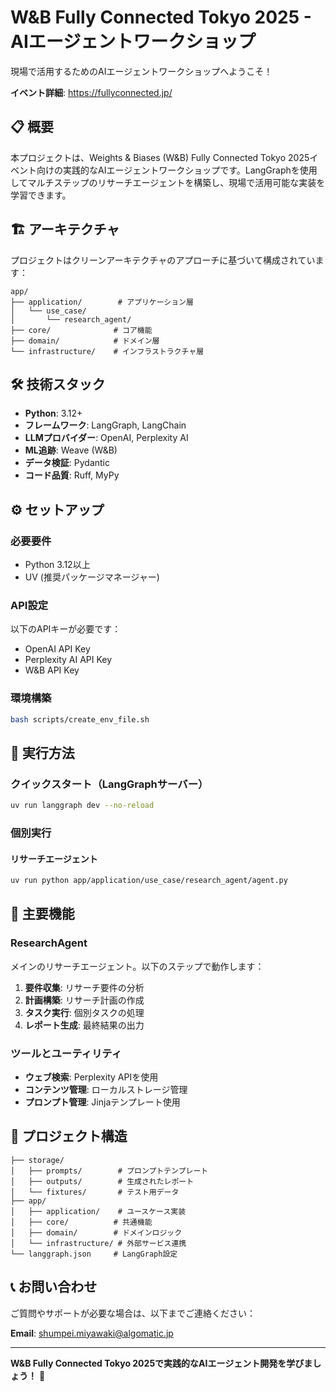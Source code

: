 # W&B Fully Connected Tokyo 2025 - AIエージェントワークショップ

現場で活用するためのAIエージェントワークショップへようこそ！

**イベント詳細**: https://fullyconnected.jp/

## 📋 概要

本プロジェクトは、Weights & Biases (W&B) Fully Connected Tokyo 2025イベント向けの実践的なAIエージェントワークショップです。LangGraphを使用してマルチステップのリサーチエージェントを構築し、現場で活用可能な実装を学習できます。

## 🏗️ アーキテクチャ

プロジェクトはクリーンアーキテクチャのアプローチに基づいて構成されています：

```
app/
├── application/        # アプリケーション層
│   └── use_case/
│       └── research_agent/
├── core/              # コア機能
├── domain/            # ドメイン層
└── infrastructure/    # インフラストラクチャ層
```

## 🛠️ 技術スタック

- **Python**: 3.12+
- **フレームワーク**: LangGraph, LangChain
- **LLMプロバイダー**: OpenAI, Perplexity AI
- **ML追跡**: Weave (W&B)
- **データ検証**: Pydantic
- **コード品質**: Ruff, MyPy

## ⚙️ セットアップ

### 必要要件

- Python 3.12以上
- UV (推奨パッケージマネージャー)

### API設定

以下のAPIキーが必要です：

- OpenAI API Key
- Perplexity AI API Key
- W&B API Key

### 環境構築

```bash
bash scripts/create_env_file.sh
```

## 🚀 実行方法

### クイックスタート（LangGraphサーバー）

```bash
uv run langgraph dev --no-reload
```

### 個別実行

#### リサーチエージェント

```bash
uv run python app/application/use_case/research_agent/agent.py
```

## 📖 主要機能

### ResearchAgent

メインのリサーチエージェント。以下のステップで動作します：

1. **要件収集**: リサーチ要件の分析
2. **計画構築**: リサーチ計画の作成
3. **タスク実行**: 個別タスクの処理
4. **レポート生成**: 最終結果の出力

### ツールとユーティリティ

- **ウェブ検索**: Perplexity APIを使用
- **コンテンツ管理**: ローカルストレージ管理
- **プロンプト管理**: Jinjaテンプレート使用

## 📁 プロジェクト構造

```
├── storage/
│   ├── prompts/        # プロンプトテンプレート
│   ├── outputs/        # 生成されたレポート
│   └── fixtures/       # テスト用データ
├── app/
│   ├── application/    # ユースケース実装
│   ├── core/          # 共通機能
│   ├── domain/        # ドメインロジック
│   └── infrastructure/ # 外部サービス連携
└── langgraph.json     # LangGraph設定
```

## 📞 お問い合わせ

ご質問やサポートが必要な場合は、以下までご連絡ください：

**Email**: shumpei.miyawaki@algomatic.jp

---

**W&B Fully Connected Tokyo 2025で実践的なAIエージェント開発を学びましょう！** 🎉
